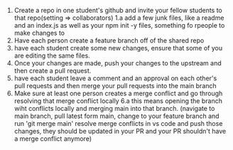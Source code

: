1. Create a repo in one student's github and invite your fellow students to that repo(setting => collaborators)
	1.a add a few junk files, like a readme and an index.js as well as your npm init -y files, something fo rpeople to make changes to
2. Have each person create a feature branch off of the shared repo
3. have each student create some new changes, ensure that some of you are editing the same files.
4. Once your changes are made, push your changes to the upstream and then create a pull request.
5. have each student leave a comment and an approval on each other's pull requests and then merge your pull requests into the main branch
6. Make sure at least one person creates a merge conflict and go through resolving that merge conflict locally
	6.a this means opening the branch wiht conflicts locally and merging main into that branch. (navigate to main branch, pull latest form main, change to your feature branch and run 'git merge main' resolve merge conflicts in vs code and push those changes, they should be updated in your PR and your PR shouldn't have a merge conflict anymore)